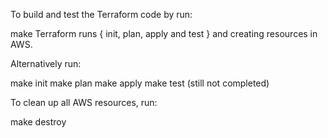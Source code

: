 To build and test the Terraform code by run:

make
Terraform runs { init, plan, apply and test } and creating resources in AWS.

Alternatively run:

make init 
make plan 
make apply
make test (still not completed)

To clean up all AWS resources, run:

make destroy